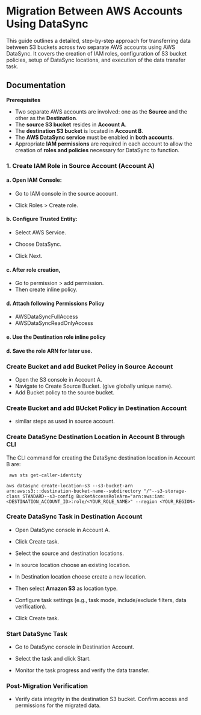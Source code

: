 # Migration Between AWS Accounts Using DataSync

This guide outlines a detailed, step-by-step approach for transferring data between S3 buckets across two separate AWS accounts using AWS DataSync. It covers the creation of IAM roles, configuration of S3 bucket policies, setup of DataSync locations, and execution of the data transfer task.


## Documentation



**Prerequisites**

* Two separate AWS accounts are involved: one as the **Source** and the other as the **Destination**.
* The **source S3 bucket** resides in **Account A**.
* The **destination S3 bucket** is located in **Account B**.
* The **AWS DataSync service** must be enabled in **both accounts**.
* Appropriate **IAM permissions** are required in each account to allow the creation of **roles and policies** necessary for DataSync to function.

### 1. Create IAM Role in Source Account (Account A)

#### a. Open IAM Console:

- Go to IAM console in the source account.

- Click Roles > Create role.

#### b. Configure Trusted Entity:

- Select AWS Service.

- Choose DataSync.

- Click Next.

#### c. After role creation,
- Go to permission > add permission.
- Then create inline policy.

#### d. Attach following Permissions Policy
- AWSDataSyncFullAccess
- AWSDataSyncReadOnlyAccess

#### e. Use the Destination role inline policy

#### d. Save the role ARN for later use.

### Create Bucket and add Bucket Policy in Source Account
- Open the S3 console in Account A.
- Navigate to Create Source Bucket. (give globally unique name).
- Add Bucket policy to the source bucket.



### Create Bucket and add BUcket Policy in Destination Account
- similar steps as used in source account. 

### Create DataSync Destination Location in Account B through CLI
The CLI command for creating the DataSync destination location in Account B are:

```
 aws sts get-caller-identity
```

 ```
 aws datasync create-location-s3 --s3-bucket-arn arn:aws:s3:::destination-bucket-name--subdirectory "/"--s3-storage-class STANDARD--s3-config BucketAccessRoleArn="arn:aws:iam: <DESTINATION_ACCOUNT_ID>:role/<YOUR_ROLE_NAME>" --region <YOUR_REGION>
```
### Create DataSync Task in Destination Account 
- Open DataSync console in Account A.

- Click Create task.

- Select the source and destination locations.

- In source location choose an existing location.

- In Destination location choose  create a new location.

- Then select **Amazon S3** as location type.

- Configure task settings (e.g., task mode, include/exclude filters, data verification).

- Click Create task.

### Start DataSync Task
- Go to DataSync console in Destination Account.

- Select the task and click Start.

- Monitor the task progress and verify the data transfer.

### Post-Migration Verification
- Verify data integrity in the destination S3 bucket. Confirm access and permissions for the migrated data.


